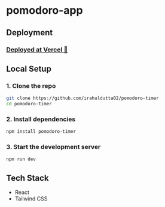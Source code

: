 # pomodoro-app

## Deployment

### [Deployed at Vercel 🔗](https://rd-pomodoro.vercel.app/)

## Local Setup

### 1. Clone the repo

```bash
git clone https://github.com/irahuldutta02/pomodoro-timer
cd pomodoro-timer
```

### 2. Install dependencies

```bash
npm install pomodoro-timer
```

### 3. Start the development server

```bash
npm run dev
```

## Tech Stack

- React
- Tailwind CSS
